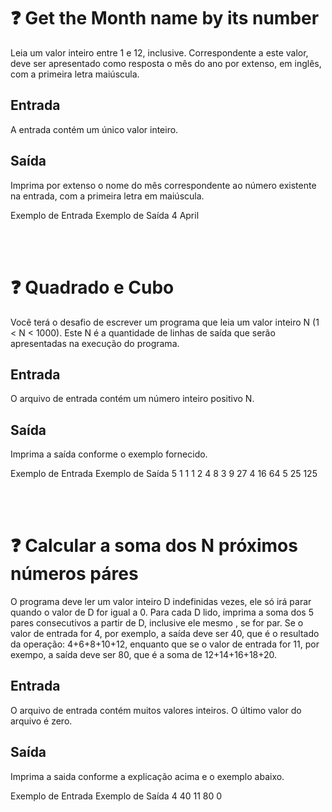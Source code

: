 # :question: Get the Month name by its number
Leia um valor inteiro entre 1 e 12, inclusive. Correspondente a este valor, deve ser apresentado como resposta o mês do ano por extenso, em inglês, com a primeira letra maiúscula.

## Entrada
A entrada contém um único valor inteiro.

## Saída
Imprima por extenso o nome do mês correspondente ao número existente na entrada, com a primeira letra em maiúscula.

Exemplo de Entrada	Exemplo de Saída
4                   April

<br><br>

# :question: Quadrado e Cubo
Você terá o desafio de escrever um programa que leia um valor inteiro N (1 < N < 1000). Este N é a quantidade de linhas de saída que serão apresentadas na execução do programa.

## Entrada
O arquivo de entrada contém um número inteiro positivo N.

## Saída
Imprima a saída conforme o exemplo fornecido.

Exemplo de Entrada	Exemplo de Saída
5                   1 1 1
                    2 4 8
                    3 9 27
                    4 16 64
                    5 25 125

<br><br>

# :question: Calcular a soma dos N próximos números páres
O programa deve ler um valor inteiro D indefinidas vezes, ele só irá parar quando o valor de D for igual a 0. Para cada D lido, imprima a soma dos 5 pares consecutivos a partir de D, inclusive ele mesmo , se for par. Se o valor de entrada for 4, por exemplo, a saída deve ser 40, que é o resultado da operação: 4+6+8+10+12, enquanto que se o valor de entrada for 11, por exempo, a saída deve ser 80, que é a soma de 12+14+16+18+20.

## Entrada
O arquivo de entrada contém muitos valores inteiros. O último valor do arquivo é zero.

## Saída
Imprima a saida conforme a explicação acima e o exemplo abaixo.

Exemplo de Entrada	Exemplo de Saída
4                   40
11                  80
0

<br><br>

